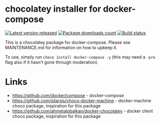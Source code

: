 # chocolatey installer for docker-compose

[![Latest version released](https://img.shields.io/chocolatey/v/docker-compose.svg)](https://chocolatey.org/packages/docker-compose)
[![Package downloads count](https://img.shields.io/chocolatey/dt/docker-compose.svg)](https://chocolatey.org/packages/docker-compose)
[![Build status](https://ci.appveyor.com/api/projects/status/kar8vn7rcytkttnb/branch/master?svg=true)](https://ci.appveyor.com/project/StefanScherer/choco-docker-compose/branch/master)

This is a chocolatey package for docker-compose. Please see MAINTENANCE.md
for information on how to upkeep it.

To use, simply run `choco install docker-compose -y` (this may need a `-pre`
flag also if it hasn't gone through moderation).

# Links

* https://github.com/docker/compose - docker-compose
* https://github.com/silarsis/choco-docker-machine - docker-machine choco package, inspiration for this package
* https://github.com/ahmetalpbalkan/docker-chocolatey - docker client choco package, inspiration for this package
